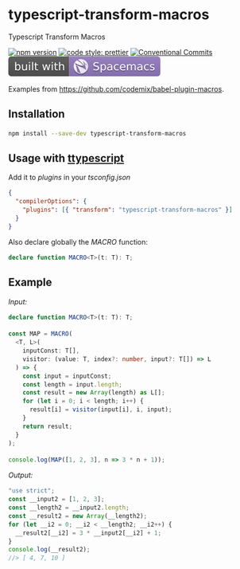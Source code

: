 <!--@[h1([pkg.name]), paragraph([pkg.description])]-->

# typescript-transform-macros

Typescript Transform Macros

<!--/@-->

<!--@shields("npm", "prettier", "ConventionalCommits", "spacemacs")-->

[![npm version](https://img.shields.io/npm/v/typescript-transform-macros.svg)](https://www.npmjs.com/package/typescript-transform-macros) [![code style: prettier](https://img.shields.io/badge/code_style-prettier-ff69b4.svg?style=flat-square)](https://github.com/prettier/prettier) [![Conventional Commits](https://img.shields.io/badge/Conventional%20Commits-1.0.0-yellow.svg)](https://conventionalcommits.org) [![Built with Spacemacs](https://raw.githubusercontent.com/syl20bnr/spacemacs/master/assets/spacemacs-badge.svg?sanitize=true)](http://spacemacs.org)

<!--/@-->

Examples from <https://github.com/codemix/babel-plugin-macros>.

<!--@installation()-->

## Installation

```sh
npm install --save-dev typescript-transform-macros
```

<!--/@-->

## Usage with [ttypescript](https://github.com/cevek/ttypescript/)

Add it to _plugins_ in your _tsconfig.json_

```json
{
  "compilerOptions": {
    "plugins": [{ "transform": "typescript-transform-macros" }]
  }
}
```

Also declare globally the _MACRO_ function:

```ts
declare function MACRO<T>(t: T): T;
```

## Example

_Input:_

<!--@snippet("./examples/ttypescript/index.ts")-->

```ts
declare function MACRO<T>(t: T): T;

const MAP = MACRO(
  <T, L>(
    inputConst: T[],
    visitor: (value: T, index?: number, input?: T[]) => L
  ) => {
    const input = inputConst;
    const length = input.length;
    const result = new Array(length) as L[];
    for (let i = 0; i < length; i++) {
      result[i] = visitor(input[i], i, input);
    }
    return result;
  }
);

console.log(MAP([1, 2, 3], n => 3 * n + 1));
```

<!--/@-->

_Output:_

<!--@example("./examples/ttypescript/index.js")-->

```js
"use strict";
const __input2 = [1, 2, 3];
const __length2 = __input2.length;
const __result2 = new Array(__length2);
for (let __i2 = 0; __i2 < __length2; __i2++) {
  __result2[__i2] = 3 * __input2[__i2] + 1;
}
console.log(__result2);
//> [ 4, 7, 10 ]
```

<!--/@-->
